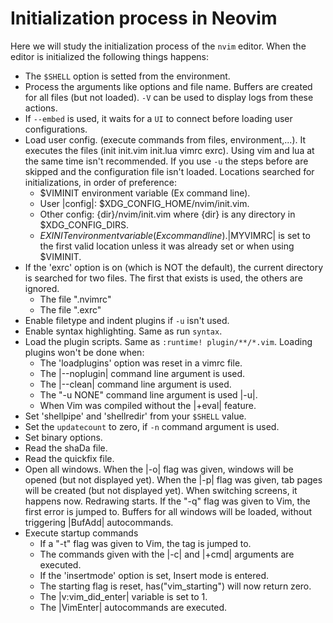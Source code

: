 # Initialization process in Neovim
Here we will study the initialization process of the `nvim` editor.
When the editor is initialized the following things happens:
- The `$SHELL` option is setted from the environment.
- Process the arguments like options and file name. Buffers are created for all files (but not loaded). `-V` can be used to display logs from these actions.
- If `--embed` is used, it waits for a `UI` to connect before loading user configurations.
- Load user config. (execute commands from files, environment,...). It executes the files (init init.vim init.lua vimrc exrc). Using vim and lua at the same time isn't recommended. If you use `-u` the steps before are skipped and the configuration file isn't loaded. Locations searched for initializations, in order of preference:
	- $VIMINIT environment variable (Ex command line).
	- User |config|: $XDG_CONFIG_HOME/nvim/init.vim.
	- Other config: {dir}/nvim/init.vim where {dir} is any directory
	   in $XDG_CONFIG_DIRS.
	- $EXINIT environment variable (Ex command line).
	|$MYVIMRC| is set to the first valid location unless it was already
	set or when using $VIMINIT.
- If the 'exrc' option is on (which is NOT the default), the current
	directory is searched for two files.  The first that exists is used,
	the others are ignored.
	-  The file ".nvimrc"
	-  The file ".exrc"
- Enable filetype and indent plugins if `-u` isn't used.
- Enable syntax highlighting. Same as run `syntax`.
- Load the plugin scripts. Same as `:runtime! plugin/**/*.vim`. Loading plugins won't be done when:
	- The 'loadplugins' option was reset in a vimrc file.
	- The |--noplugin| command line argument is used.
	- The |--clean| command line argument is used.
	- The "-u NONE" command line argument is used |-u|.
	- When Vim was compiled without the |+eval| feature.
- Set 'shellpipe' and 'shellredir' from your `$SHELL` value.
- Set the `updatecount` to zero, if `-n` command argument is used.
- Set binary options.
- Read the shaDa file.
- Read the quickfix file.
- Open all windows.	When the |-o| flag was given, windows will be opened (but not displayed yet). When the |-p| flag was given, tab pages will be created (but not displayed yet). When switching screens, it happens now.  Redrawing starts. If the "-q" flag was given to Vim, the first error is jumped to. Buffers for all windows will be loaded, without triggering |BufAdd| autocommands.
- Execute startup commands
	- If a "-t" flag was given to Vim, the tag is jumped to.
	- The commands given with the |-c| and |+cmd| arguments are executed.
	- If the 'insertmode' option is set, Insert mode is entered.
	- The starting flag is reset, has("vim_starting") will now return zero.
	- The |v:vim_did_enter| variable is set to 1.
	- The |VimEnter| autocommands are executed.








